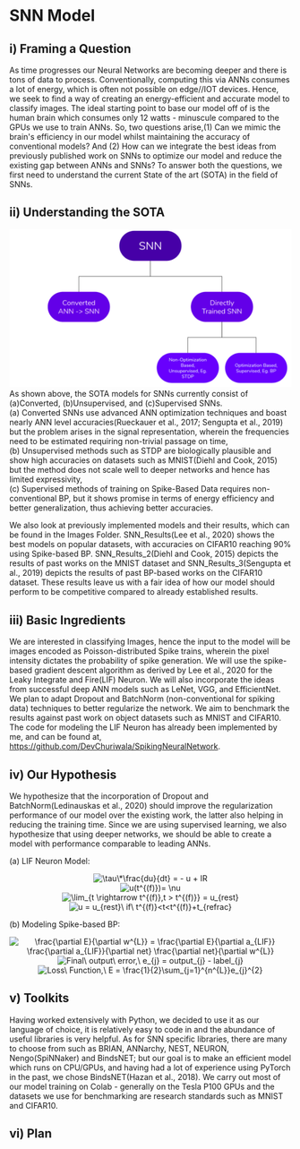 # SNN Model

## i) Framing a Question

As time progresses our Neural Networks are becoming deeper and there is tons of data to process. Conventionally, computing this via ANNs consumes a lot of energy, which is often not possible on edge//IOT devices. Hence, we seek to find a way of creating an energy-efficient and accurate model to classify images. The ideal starting point to base our model off of is the human brain which consumes only 12 watts - minuscule compared to the GPUs we use to train ANNs. So, two questions arise,(1) Can we mimic the brain's efficiency in our model whilst maintaining the accuracy of conventional models? And (2) How can we integrate the best ideas from previously published work on SNNs to optimize our model and reduce the existing gap between ANNs and SNNs? To answer both the questions, we first need to understand the current State of the art (SOTA) in the field of SNNs.

## ii) Understanding the SOTA

<img src="./Images/SNN_Class.png" width="800">
As shown above, the SOTA models for SNNs currently consist of (a)Converted, (b)Unsupervised, and (c)Supervised SNNs.<br>
(a) Converted SNNs use advanced ANN optimization techniques and boast nearly ANN level accuracies(Rueckauer et al., 2017; Sengupta et al., 2019) but the problem arises in the signal representation, wherein the frequencies need to be estimated requiring non-trivial passage on time,<br>
(b) Unsupervised methods such as STDP are biologically plausible and show high accuracies on datasets such as MNIST(Diehl and Cook, 2015) but the method does not scale well to deeper networks and hence has limited expressivity,<br>
(c) Supervised methods of training on Spike-Based Data requires non-conventional BP, but it shows promise in terms of energy efficiency and better generalization, thus achieving better accuracies.<br>

We also look at previously implemented models and their results, which can be found in the Images Folder. SNN_Results(Lee et al., 2020) shows the best models on popular datasets, with accuracies on CIFAR10 reaching 90% using Spike-based BP. SNN_Results_2(Diehl and Cook, 2015) depicts the results of past works on the MNIST dataset and SNN_Results_3(Sengupta et al., 2019) depicts the results of past BP-based works on the CIFAR10 dataset. These results leave us with a fair idea of how our model should perform to be competitive compared to already established results.

## iii) Basic Ingredients

We are interested in classifying Images, hence the input to the model will be images encoded as Poisson-distributed Spike trains, wherein the pixel intensity dictates the probability of spike generation. We will use the spike-based gradient descent algorithm as derived by Lee et al., 2020 for the Leaky Integrate and Fire(LIF) Neuron. We will also incorporate the ideas from successful deep ANN models such as LeNet, VGG, and EfficientNet. We plan to adapt Dropout and BatchNorm (non-conventional for spiking data) techniques to better regularize the network. We aim to benchmark the results against past work on object datasets such as MNIST and CIFAR10.<br />
The code for modeling the LIF Neuron has already been implemented by me, and can be found at, <https://github.com/DevChuriwala/SpikingNeuralNetwork>.

## iv) Our Hypothesis

We hypothesize that the incorporation of Dropout and BatchNorm(Ledinauskas et al., 2020) should improve the regularization performance of our model over the existing work, the latter also helping in reducing the training time. Since we are using supervised learning, we also hypothesize that using deeper networks, we should be able to create a model with performance comparable to leading ANNs.<br>

(a) LIF Neuron Model:
<p align="center">
<img src="https://latex.codecogs.com/gif.latex?\tau\*\frac{du}{dt}&space;=&space;-&space;u&space;&plus;&space;IR" title="\tau\*\frac{du}{dt} = - u + IR" /> <br />
<img src="https://latex.codecogs.com/gif.latex?u(t^{(f)})=&space;\nu" title="u(t^{(f)})= \nu" /> <br />
<img src="https://latex.codecogs.com/gif.latex?\lim_{t&space;\rightarrow&space;t^{(f)},t&space;>&space;t^{(f)}}&space;=&space;u_{rest}" title="\lim_{t \rightarrow t^{(f)},t > t^{(f)}} = u_{rest}" /> <br />
<img src="https://latex.codecogs.com/gif.latex?u&space;=&space;u_{rest}\&space;if\&space;t^{(f)}<t<t^{(f)}&plus;t_{refrac}" title="u = u_{rest}\ if\ t^{(f)}<t<t^{(f)}+t_{refrac}" />
</p>

(b) Modeling Spike-based BP:
<p align="center">
<img src="https://latex.codecogs.com/png.latex?\frac{\partial&space;E}{\partial&space;w^{L}}&space;=&space;\frac{\partial&space;E}{\partial&space;a_{LIF}}&space;\frac{\partial&space;a_{LIF}}{\partial&space;net}&space;\frac{\partial&space;net}{\partial&space;w^{L}}" title="\frac{\partial E}{\partial w^{L}} = \frac{\partial E}{\partial a_{LIF}} \frac{\partial a_{LIF}}{\partial net} \frac{\partial net}{\partial w^{L}}" /><br/>
<img src="https://latex.codecogs.com/png.latex?Final\&space;output\&space;error,\&space;e_{j}&space;=&space;output_{j}&space;-&space;label_{j}" title="Final\ output\ error,\ e_{j} = output_{j} - label_{j}" /><br/>
<img src="https://latex.codecogs.com/png.latex?Loss\&space;Function,\&space;E&space;=&space;\frac{1}{2}\sum_{j=1}^{n^{L}}e_{j}^{2}" title="Loss\ Function,\ E = \frac{1}{2}\sum_{j=1}^{n^{L}}e_{j}^{2}" /><br/>
</p>

## v) Toolkits

Having worked extensively with Python, we decided to use it as our language of choice, it is relatively easy to code in and the abundance of useful libraries is very helpful. As for SNN specific libraries, there are many to choose from such as BRIAN, ANNarchy, NEST, NEURON, Nengo(SpiNNaker) and BindsNET; but our goal is to make an efficient model which runs on CPU/GPUs, and having had a lot of experience using PyTorch in the past, we chose BindsNET(Hazan et al., 2018). We carry out most of our model training on Colab - generally on the Tesla P100 GPUs and the datasets we use for benchmarking are research standards such as MNIST and CIFAR10.

## vi) Plan 



